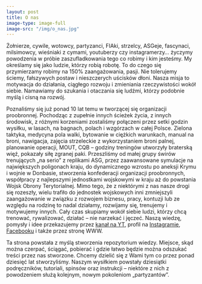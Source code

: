 ```yaml
---
layout: post
title: O nas
image-type: image-full
image-src: "/img/o_nas.jpg"
---
```


Żołnierze, cywile, wotowcy, partyzanci, FIAki, strzelcy, ASGeje, fascynaci, milsimowcy, wieśniaki z cymami, youtuberzy czy instagramerzy… życzymy powodzenia w próbie zaszufladkowania tego co robimy i kim jesteśmy. My określamy się jako ludzie, którzy robią robotę. To do czego się przymierzamy robimy na 150% zaangażowania, pasji. Nie tolerujemy ściemy, fałszywych postaw i nieszczerych uścisków dłoni. Nasza misja to motywacja do działania, ciągłego rozwoju i zmieniania rzeczywistości wokół siebie. Namawiamy do szukania i otaczania się ludźmi, którzy podobnie myślą i cisną na rozwój. 

Poznaliśmy się już ponad 10 lat temu w tworzącej się organizacji proobronnej. Pochodząc z zupełnie innych ścieżek życia, z innych środowisk, z różnymi korzeniami zostaliśmy połączeni przez setki godzin wysiłku, w lasach, na bagnach, polach i wzgórzach w całej Polsce. Zielona taktyka, medycyna pola walki, bytowanie w ciężkich warunkach, manual na broni, nawigacja, zajęcia strzeleckie z wykorzystaniem broni palnej, planowanie operacji, MOUT, CQB – godziny treningów utworzyły braterską więź, pokazały siłę zgranej paki. Przeszliśmy od małej grupy świrów trenujących „na serio” z replikami ASG, przez zaawansowane symulacje na największych poligonach kraju, do dynamicznego wzrostu po aneksji Krymu i wojnie w Donbasie, stworzenia konfederacji organizacji proobronnych, współpracy z najlepszymi jednostkami wojskowymi w kraju aż do powstania Wojsk Obrony Terytorialnej. Mimo tego, że z niektórymi z nas nasze drogi się rozeszły, wielu trafiło do jednostek wojskowych inni zmniejszyli zaangażowanie w związku z rozwojem biznesu, pracy, kontuzji lub ze względu na rodzinę to nadal działamy, rozwijamy się, trenujemy i motywujemy innych. Cały czas skupiamy wokół siebie ludzi, którzy chcą trenować, rywalizować, działać – nie narzekać i jęczeć. Naszą wiedzę, pomysły i idee przekazujemy przez [kanał na YT](https://www.youtube.com/user/SzkolaPartyzantow), profil na [Instagramie](https://www.instagram.com/szkola_partyzantow/), [Facebooku](https://www.facebook.com/szkola.partyzantow) i także przez stronę WWW. 

Ta strona powstała z myślą stworzenia repozytorium wiedzy. Miejsce, skąd można czerpać, ściągać, pobierać i gdzie łatwo będzie można odszukać treści przez nas stworzone. Chcemy dzielić się z Wami tym co przez ponad dziesięć lat stworzyliśmy. Naszym wysiłkiem powstały dziesiątki podręczników, tutoriali, spinsów oraz instrukcji – niektóre z nich z powodzeniem służą kolejnym, nowym pokoleniom „partyzantów”.